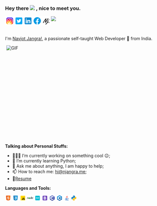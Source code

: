 ### Hey there <img src="https://media.giphy.com/media/hvRJCLFzcasrR4ia7z/giphy.gif" width="25px"> , nice to meet you.
<a href="https://www.instagram.com/injangra">
  <img align="left" alt="NJ-Insta" width="30px" src="https://raw.githubusercontent.com/imnjangra/imnjangra/main/assets/instagram.png" />
</a>
<a href="https://twitter.com/imnjangra">
  <img align="left" alt="NJ-Twitter" width="30px" src="https://raw.githubusercontent.com/imnjangra/imnjangra/main/assets/twitter.png" />
</a>
<a href="https://www.linkedin.com/in/imnjangra/">
  <img align="left" alt="NJ-LinkedIN" width="30px" src="https://raw.githubusercontent.com/imnjangra/imnjangra/main/assets/inkedin.png" />
</a>
<a href="https://www.facebook.com/imNavjotJangra/">
  <img align="left" alt="NJ-Facebook" width="30px" src="https://raw.githubusercontent.com/imnjangra/imnjangra/main/assets/facebook.png" />
</a>
<a href="https://njangra.me/">
  <img align="left" alt="NJ" width="30px" src="https://raw.githubusercontent.com/imnjangra/imnjangra/main/assets/njangra.png" />
</a>

![](https://visitor-badge.glitch.me/badge?page_id=imnjangra.imnjangra)

<br />

I'm [Navjot Jangra!](https://njangra.me/), a passionate self-taught Web Developer 🚀 from India.

  <img align="right" alt="GIF" src="https://github.com/abhisheknaiidu/abhisheknaiidu/blob/master/code.gif?raw=true" width="500" height="320" />
  
**Talking about Personal Stuffs:**

- 👨🏽‍💻 I’m currently working on something cool :wink:;
- 🌱 I’m currently learning Python; 
- 💬 Ask me about anything, I am happy to help;
- 📫 How to reach me: [hi@njangra.me](mailto:hi@njangra.me);
- 📝[Resume](https://njangra.me/)

**Languages and Tools:**  

<code><img height="20" src="https://raw.githubusercontent.com/imnjangra/imnjangra/main/assets/html-5.png"></code>
<code><img height="20" src="https://raw.githubusercontent.com/imnjangra/imnjangra/main/assets/css3.png"></code>
<code><img height="20" src="https://raw.githubusercontent.com/imnjangra/imnjangra/main/assets/javascript.png"></code>
<code><img height="20" src="https://raw.githubusercontent.com/imnjangra/imnjangra/main/assets/nodejs.png"></code>
<code><img height="20" src="https://raw.githubusercontent.com/imnjangra/imnjangra/main/assets/php.png"></code>
<code><img height="20" src="https://raw.githubusercontent.com/imnjangra/imnjangra/main/assets/bootstrap.png"></code>
<code><img height="20" src="https://raw.githubusercontent.com/imnjangra/imnjangra/main/assets/c-programming.png"></code>
<code><img height="20" src="https://raw.githubusercontent.com/imnjangra/imnjangra/main/assets/c++.png"></code>
<code><img height="20" src="https://raw.githubusercontent.com/imnjangra/imnjangra/main/assets/java.png"></code>
<code><img height="20" src="https://raw.githubusercontent.com/imnjangra/imnjangra/main/assets/python.png"></code>



